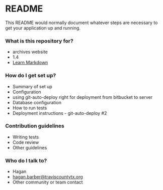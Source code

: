 # README #

This README would normally document whatever steps are necessary to get your application up and running.

### What is this repository for? ###

* archives website
* 1.4
* [Learn Markdown](https://bitbucket.org/tutorials/markdowndemo)

### How do I get set up? ###

* Summary of set up
* Configuration
* using git-auto-deploy right for deployment from bitbucket to server
* Database configuration
* How to run tests
* Deployment instructions - git-auto-deploy #2

### Contribution guidelines ###

* Writing tests
* Code review
* Other guidelines

### Who do I talk to? ###

* Hagan
* hagan.barber@traviscountytx.org
* Other community or team contact
